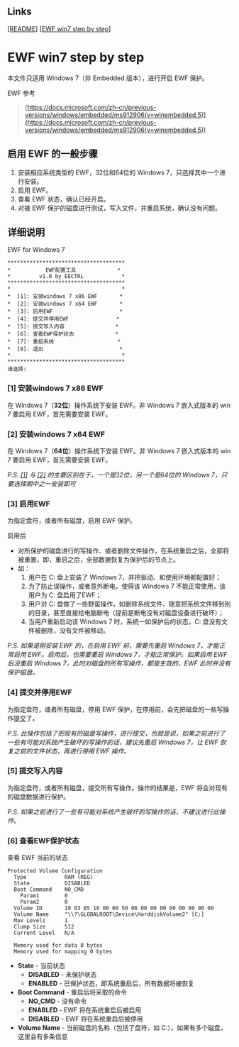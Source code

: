 ## Links
[[README](../README.md)]
[[EWF win7 step by step](<../doc/ewf-win7-step-by-step.md>)]

# EWF win7 step by step

本文件只适用 Windows 7（非 Embedded 版本），进行开启 EWF 保护。

EWF 参考

> [https://docs.microsoft.com/zh-cn/previous-versions/windows/embedded/ms912906(v=winembedded.5)](https://docs.microsoft.com/zh-cn/previous-versions/windows/embedded/ms912906(v=winembedded.5))

## 启用 EWF 的一般步骤

1. 安装相应系统类型的 EWF，32位和64位的 Windows 7，只选择其中一个进行安装。
2. 启用 EWF。
3. 查看 EWF 状态，确认已经开启。
4. 对被 EWF 保护的磁盘进行测试，写入文件，并重启系统，确认没有问题。

## 详细说明

EWF for Windows 7

```
*************************************
*           EWF配置工具             *
*         v1.0 by EECTRL            *
*************************************
*                                   *
*  [1]: 安装windows 7 x86 EWF       *
*  [2]: 安装windows 7 x64 EWF       *
*  [3]: 启用EWF                     *
*  [4]: 提交并停用EWF               *
*  [5]: 提交写入内容                *
*  [6]: 查看EWF保护状态             *
*  [7]: 重启系统                    *
*  [8]: 退出                        *
*                                   *
*************************************
请选择:
```

### [1] 安装windows 7 x86 EWF

在 Windows 7（**32位**）操作系统下安装 EWF。非 Windows 7 嵌入式版本的 win 7 要启用 EWF，首先需要安装 EWF。

### [2] 安装windows 7 x64 EWF

在 Windows 7（**64位**）操作系统下安装 EWF。非 Windows 7 嵌入式版本的 win 7 要启用 EWF，首先需要安装 EWF。

*P.S. [[1]](<#[1] 安装windows 7 x86 EWF>) 与 [[2]](<#[2] 安装windows 7 x64 EWF>) 的主要区别在于，一个是32位，另一个是64位的 Windows 7，只要选择期中之一安装即可*

### [3] 启用EWF

为指定盘符，或者所有磁盘，启用 EWF 保护。

启用后
- 对所保护的磁盘进行的写操作、或者删除文件操作，在系统重启之后，全部将被重置，即，重启之后，全部数据恢复为保护后的节点上。
- 如：
    1. 用户在 C: 盘上安装了 Windows 7，并把驱动、和使用环境都配置好；
    2. 为了防止误操作，或者意外断电，使得该 Windows 7 不能正常使用，该用户为 C: 盘启用了EWF；
    3. 用户对 C: 盘做了一些野蛮操作，如删除系统文件、随意把系统文件移到别的目录，甚至直接给电脑断电（提前是断电没有对磁盘设备进行破坏）；
    4. 当用户重新启动该 Windows 7 时，系统一如保护后的状态，C: 盘没有文件被删除，没有文件被移动。

*P.S. 如果是刚安装 EWF 的，在启用 EWF 前，需要先重启 Windows 7，才能正常启用 EWF。启用后，也需要重启 Windows 7，才能正常保护。如果启用 EWF 后没重启 Windows 7，此时对磁盘的所有写操作，都是生效的，EWF 此时并没有保护磁盘。*

### [4] 提交并停用EWF

为指定盘符，或者所有磁盘，停用 EWF 保护，在停用前，会先把磁盘的一些写操作[提交](<#[5] 提交写入内容>)了。

*P.S. 此操作包括了把现有的磁盘写操作，进行提交，也就是说，如果之前进行了一些有可能对系统产生破坏的写操作的话，建议先重启 Windows 7，让 EWF 恢复之前的文件状态，再进行停用 EWF 操作。*

### [5] 提交写入内容

为指定盘符，或者所有磁盘，提交所有写操作。操作的结果是，EWF 将会对现有的磁盘数据进行保护。

*P.S. 如果之前进行了一些有可能对系统产生破坏的写操作的话，不建议进行此操作。*

### [6] 查看EWF保护状态

查看 EWF 当前的状态

```
Protected Volume Configuration
  Type            RAM (REG)
  State           DISABLED
  Boot Command    NO_CMD
    Param1        0
    Param2        0
  Volume ID       19 03 B5 10 00 00 50 06 00 00 00 00 00 00 00 00
  Volume Name     "\\?\GLOBALROOT\Device\HarddiskVolume2" [C:]
  Max Levels      1
  Clump Size      512
  Current Level   N/A

  Memory used for data 0 bytes
  Memory used for mapping 0 bytes
```

- **State** - 当前状态
    - **DISABLED** - 未保护状态
    - **ENABLED** - 已保护状态，即系统重启后，所有数据将被恢复
- **Boot Command** - 重启后将采取的命令
    - **NO_CMD** - 没有命令
    - **ENABLED** - EWF 将在系统重启后被启用
    - **DISABLED** - EWF 将在系统重启后被停用
- **Volume Name** - 当前磁盘的名称（包括了盘符，如 C:），如果有多个磁盘，这里会有多条信息

